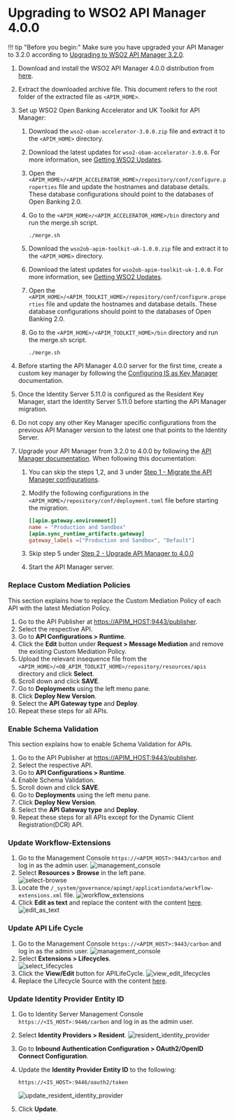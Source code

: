 # Upgrading to WSO2 API Manager 4.0.0

!!! tip "Before you begin:"
    Make sure you have upgraded your API Manager to 3.2.0 according to [Upgrading to WSO2 API Manager 3.2.0](upgrading-wso2-api-manager-320.md).

1. Download and install the WSO2 API Manager 4.0.0 distribution from [here](https://wso2.com/api-manager/). 
2. Extract the downloaded archive file. This document refers to the root folder of the extracted file as `<APIM_HOME>`.
3. Set up WSO2 Open Banking Accelerator and UK Toolkit for API Manager:
    1. Download the `wso2-obam-accelerator-3.0.0.zip` file and extract it to the `<APIM_HOME>` directory. 
    2. Download the latest updates for `wso2-obam-accelerator-3.0.0`. For more information, see [Getting WSO2 Updates](../setting-up-servers.md#getting-wso2-updates).
    3. Open the `<APIM_HOME>/<APIM_ACCELERATOR_HOME>/repository/conf/configure.properties` file and update the hostnames 
      and database details. These database configurations should point to the databases of Open Banking 2.0.
    4. Go to the `<APIM_HOME>/<APIM_ACCELERATOR_HOME>/bin` directory and run the merge.sh script.

       ```
       ./merge.sh
       ```

    5. Download the `wso2ob-apim-toolkit-uk-1.0.0.zip` file and extract it to the `<APIM_HOME>` directory. 
    6. Download the latest updates for `wso2ob-apim-toolkit-uk-1.0.0`. For more information, see [Getting WSO2 Updates](../setting-up-servers.md#getting-wso2-updates).
    7. Open the `<APIM_HOME>/<APIM_TOOLKIT_HOME>/repository/conf/configure.properties` file and update the hostnames and 
      database details. These database configurations should point to the databases of Open Banking 2.0.
    8. Go to the `<APIM_HOME>/<APIM_TOOLKIT_HOME>/bin` directory and run the merge.sh script.

       ```
       ./merge.sh
       ```
    
4. Before starting the API Manager 4.0.0 server for the first time, create a custom key manager by following the 
[Configuring IS as Key Manager](../../get-started/dynamic-client-registation.md#step-2-configure-is-as-key-manager) documentation.
5. Once the Identity Server 5.11.0 is configured as the Resident Key Manager, start the Identity Server 5.11.0 before 
starting the API Manager migration.
6. Do not copy any other Key Manager specific configurations from the previous API Manager version to the latest 
one that points to the Identity Server.
7. Upgrade your API Manager from 3.2.0 to 4.0.0 by following the [API Manager documentation](https://apim.docs.wso2.com/en/latest/install-and-setup/upgrading-wso2-api-manager/upgrading-from-320-to-400/).
When following this documentation:
   1. You can skip the steps 1,2, and 3 under [Step 1 - Migrate the API Manager configurations](https://apim.docs.wso2.com/en/latest/install-and-setup/upgrading-wso2-api-manager/upgrading-from-320-to-400/#step-1-migrate-the-api-manager-configurations).
   2. Modify the following configurations in the `<APIM_HOME>/repository/conf/deployment.toml` file before starting the migration.

       ``` toml
       [[apim.gateway.environment]]
       name = "Production and Sandbox"
       [apim.sync_runtime_artifacts.gateway]
       gateway_labels =["Production and Sandbox", "Default"]
       ```
       
   3. Skip step 5 under [Step 2 - Upgrade API Manager to 4.0.0](https://apim.docs.wso2.com/en/latest/install-and-setup/upgrading-wso2-api-manager/upgrading-from-320-to-400/#step-2-upgrade-api-manager-to-400)
   4. Start the API Manager server.

### Replace Custom Mediation Policies

This section explains how to replace the Custom Mediation Policy of each API with the latest Mediation Policy.

1. Go to the API Publisher at <https://APIM_HOST:9443/publisher>.
2. Select the respective API.
3. Go to **API Configurations > Runtime**.
4. Click the **Edit** button under **Request > Message Mediation** and remove the existing Custom Mediation Policy.
5. Upload the relevant insequence file from the `<APIM_HOME>/<OB_APIM_TOOLKIT_HOME>/repository/resources/apis` directory 
and click **Select**.
6. Scroll down and click **SAVE**.
7. Go to **Deployments** using the left menu pane.
8. Click **Deploy New Version**.
9. Select the **API Gateway type** and **Deploy**.
10. Repeat these steps for all APIs. 

### Enable Schema Validation

This section explains how to enable Schema Validation for APIs.

1. Go to the API Publisher at <https://APIM_HOST:9443/publisher>.
2. Select the respective API.
3. Go to **API Configurations > Runtime**.
4. Enable Schema Validation.
5. Scroll down and click **SAVE**.
6. Go to **Deployments** using the left menu pane.
7. Click **Deploy New Version**.
8. Select the **API Gateway type** and **Deploy**.
10. Repeat these steps for all APIs except for the Dynamic Client Registration(DCR) API. 

### Update Workflow-Extensions

1. Go to the Management Console `https://<APIM_HOST>:9443/carbon` and log in as the admin user. ![management_console](../../assets/img/install-and-setup/upgrading-the-solution/management-console.png)
2. Select **Resources > Browse** in the left pane. <br/> ![select-browse](../../assets/img/install-and-setup/upgrading-the-solution/select-browse.png)
3. Locate the `/_system/governance/apimgt/applicationdata/workflow-extensions.xml` file. ![workflow_extensions](../../assets/img/install-and-setup/upgrading-the-solution/workflow-extensions.png)
4. Click **Edit as text** and replace the content with the content <a href="../../assets/attachments/workflow.txt" download> here</a>. ![edit_as_text](../../assets/img/install-and-setup/upgrading-the-solution/edit-as-text.png)

### Update API Life Cycle

1. Go to the Management Console `https://<APIM_HOST>:9443/carbon` and log in as the admin user. ![management_console](../../assets/img/install-and-setup/upgrading-the-solution/management-console.png)
2. Select **Extensions > Lifecycles**. <br/> ![select_lifecycles](../../assets/img/install-and-setup/upgrading-the-solution/select-lifecycles.png)
3. Click the **View/Edit** button for APILifeCycle. ![view_edit_lifecycles](../../assets/img/install-and-setup/upgrading-the-solution/view-edit-lifecycles.png)
4. Replace the Lifecycle Source with the content <a href="../../assets/attachments/lifecycle.txt" download> here</a>.

###  Update Identity Provider Entity ID 

1. Go to Identity Server Management Console `https://<IS_HOST>:9446/carbon` and log in as the admin user.
2. Select **Identity Providers > Resident**. ![resident_identity_provider](../../assets/img/install-and-setup/upgrading-the-solution/resident-identity-provider.png)
3. Go to **Inbound Authentication Configuration > OAuth2/OpenID Connect Configuration**.
4. Update the **Identity Provider Entity ID** to the following: 
    ```
    https://<IS_HOST>:9446/oauth2/token
    ```
   
     ![update_resident_identity_provider](../../assets/img/install-and-setup/upgrading-the-solution/update-resident-provider-entity.png)

5. Click **Update**.
